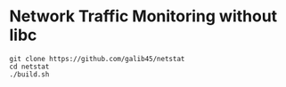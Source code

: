 # Network Traffic Monitoring without libc

	git clone https://github.com/galib45/netstat
	cd netstat
	./build.sh
